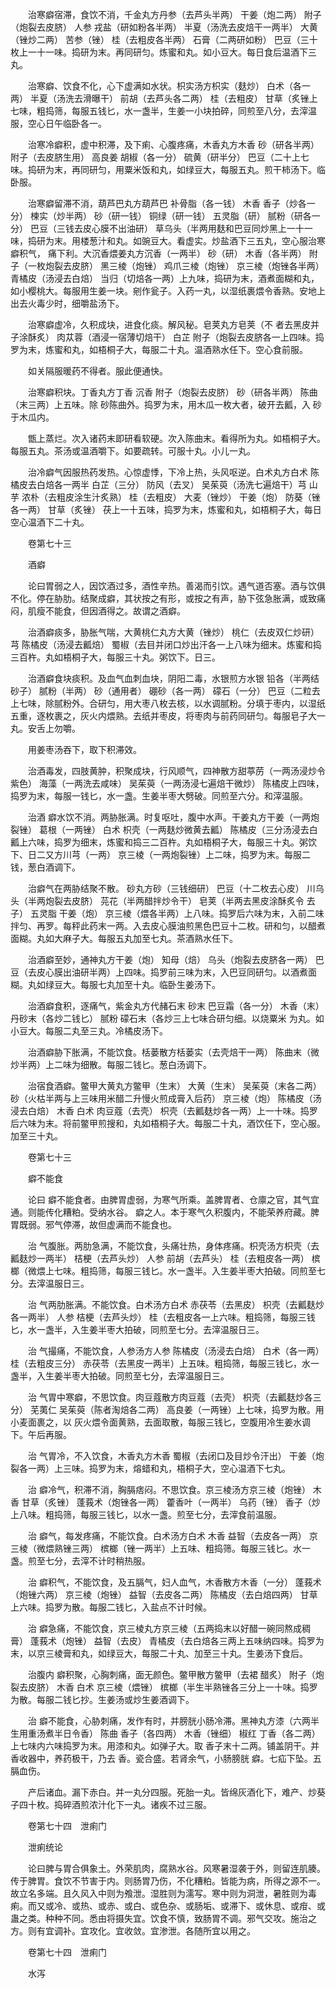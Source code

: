 <!-- { "loadSidebar": true } -->
　　治寒癖宿滞，食饮不消，千金丸方丹参（去芦头半两） 干姜（炮二两） 附子（炮裂去皮脐） 人参 戎盐（研如粉各半两） 半夏（汤洗去皮焙干一两半） 大黄（锉炒二两） 苦参（锉） 桂（去粗皮各半两） 石膏（二两研如粉） 巴豆（三十枚上一十一味。捣研为末。再同研匀。炼蜜和丸。如小豆大。每日食后温酒下三丸。

　　治寒癖、饮食不化，心下虚满如水状。枳实汤方枳实（麸炒） 白术（各一两） 半夏（汤洗去滑曝干） 前胡（去芦头各二两） 桂（去粗皮） 甘草（炙锉上七味，粗捣筛，每服五钱匕，水一盏半，生姜一小块拍碎，同煎至八分，去滓温服，空心日午临卧各一。

　　治寒冷癖积，虚中积滞，及下痢、心腹疼痛，木香丸方木香 砂（研各半两） 附子（去皮脐生用） 高良姜 胡椒（各一分） 硫黄（研半分） 巴豆（二十上七味。捣研为末，再同研匀，用粟米饭和丸，如绿豆大，每服五丸。煎干柿汤下。临卧服。

　　治寒癖留滞不消，葫芦巴丸方葫芦巴 补骨脂（各一钱） 木香 香子（炒各一分） 楝实（炒半两） 砂（研一钱） 铜绿（研一钱） 五灵脂（研） 腻粉（研各一分） 巴豆（三钱去皮心膜不出油研） 草乌头（半两用麸和巴豆同炒黑上一十一味，捣研为末。用楼葱汁和丸。如豌豆大。看虚实。炒盐酒下三五丸，空心服治寒癖积气， 痛下利。大沉香煨姜丸方沉香（一两半） 砂（研） 木香（各半两） 附子（一枚炮裂去皮脐） 黑三棱（炮锉） 鸡爪三棱（炮锉） 京三棱（炮锉各半两） 青橘皮（汤浸去白焙） 当归（切焙各一两）上九味，捣研为末，酒煮面糊和丸，如小樱桃大。每服用生姜一块。剜作瓮子。入药一丸，以湿纸裹煨令香熟。安地上出去火毒少时，细嚼盐汤下。

　　治寒癖虚冷，久积成块，进食化痰。解风秘。皂荚丸方皂荚（不 者去黑皮并子涂酥炙） 肉苁蓉（酒浸一宿薄切焙干） 白芷 附子（炮裂去皮脐各一上四味。捣罗为末，炼蜜和丸，如梧桐子大，每服二十丸。温酒熟水任下。空心食前服。

　　如关隔服暖药不得者。服此便通快。

　　治寒癖积块。丁香丸方丁香 沉香 附子（炮裂去皮脐） 砂（研各半两） 陈曲（末三两）上五味。除 砂陈曲外。捣罗为末，用木瓜一枚大者，破开去瓤，入 砂于木瓜内。

　　甑上蒸烂。次入诸药末即研看软硬。次入陈曲末。看得所为丸。如梧桐子大。每服五丸。茶汤或温酒嚼下。如要疏转。可服十丸。小儿一丸。

　　治冷癖气因服热药发热。心惊虚悸，下冷上热，头风呕逆。白术丸方白术 陈橘皮去白焙各一两半 白芷（三分） 防风（去叉） 吴茱萸（汤洗七遍焙干）芎 山芋 浓朴（去粗皮涂生汁炙熟） 桂（去粗皮） 大麦（锉炒） 干姜（炮） 防葵（锉各一两） 甘草（炙锉） 茯上一十五味，捣罗为末，炼蜜和丸，如梧桐子大，每日空心温酒下二十丸。

　　卷第七十三

　　酒癖

　　论曰胃弱之人，因饮酒过多，酒性辛热。善渴而引饮。遇气道否塞。酒与饮俱不化。停在胁肋。结聚成癖，其状按之有形，或按之有声，胁下弦急胀满，或致痛闷，肌瘦不能食，但因酒得之。故谓之酒癖。

　　治酒癖痰多，胁胀气喘，大黄桃仁丸方大黄（锉炒） 桃仁（去皮双仁炒研） 芎 陈橘皮（汤浸去瓤焙） 蜀椒（去目并闭口炒出汗各一上八味为细末。炼蜜和捣三百杵。丸如梧桐子大，每服三十丸。粥饮下。日三。

　　治酒癖食块痰积。及血气血刺血块，阴阳二毒，水银煎方水银 铅各（半两结砂子） 腻粉（半两） 砂（通用者） 硼砂（各一两） 礞石（一分） 巴豆（二粒去上七味，除腻粉外。合研匀，用大枣八枚去核，以水调腻粉。分填于枣内，以湿纸五重，逐枚裹之，灰火内煨熟。去纸并枣皮，将枣肉与前药同研匀。每服皂子大一丸。安舌上勿嚼。

　　用姜枣汤吞下，取下积滞效。

　　治酒毒发，四肢黄肿，积聚成块，行风顺气，四神散方甜葶苈（一两汤浸炒令紫色） 海藻（一两洗去咸味） 吴茱萸（一两汤浸七遍焙干微炒） 陈橘皮上四味，捣罗为末，每服一钱匕，水一盏。生姜半枣大劈破。同煎至六分。和滓温服。

　　治酒 癖水饮不消。两胁胀满。时复呕吐，腹中水声。干姜丸方干姜（一两炮裂锉） 葛根（一两锉） 白术 枳壳（一两麸炒微黄去瓤） 陈橘皮（三分汤浸去白瓤上六味，捣罗为细末，炼蜜和捣三二百杵。丸如梧桐子大，每服三十丸。粥饮下、日二又方川芎（一两） 京三棱（一两炮裂锉）上二味，捣罗为末。每服二钱，葱白酒调下。

　　治癖气在两胁结聚不散。 砂丸方砂（三钱细研） 巴豆（十二枚去心皮） 川乌头（半两炮裂去皮脐） 芫花（半两醋拌炒令干） 皂荚（半两去黑皮涂酥炙令 去子） 五灵脂 干姜（炮） 京三棱（煨各半两）上八味。捣罗后六味为末，入前二味拌匀、再罗。每秤此药末一两。入去皮心膜油煎黑色巴豆十二枚。研和匀，以醋煮面糊。丸如大麻子大。每服五丸加至七丸。茶酒熟水任下。

　　治酒癖至妙，通神丸方干姜（炮） 知母（焙） 乌头（炮裂去皮脐各一两） 巴豆（去皮心膜出油研半两）上四味。捣罗前三味为末，入巴豆同研匀。以酒煮面糊。丸如绿豆大。每服七丸加至十丸。临卧生姜汤下。

　　治酒癖食积，逐痛气，紫金丸方代赭石末 砂末 巴豆霜（各一分） 木香（末） 丹砂末（各炒二钱匕） 腻粉 礞石末（各炒三上七味合研匀细。以烧粟米 为丸。如小豆大。每服二丸至三丸。冷橘皮汤下。

　　治酒癖胁下胀满，不能饮食。栝蒌散方栝蒌实（去壳焙干一两） 陈曲末（微炒半两）上二味为细散。每服二钱匕。葱白汤调下。

　　治宿食酒癖。鳖甲大黄丸方鳖甲（生末） 大黄（生末） 吴茱萸（末各二两） 砂（火枯半两与上三味用米醋二升慢火煎成膏入后药） 京三棱（炮） 陈橘皮（汤浸去白焙） 木香 白术 肉豆蔻（去壳） 枳壳（去瓤麸炒各一两）上一十味。捣罗后六味为末。将前鳖甲煎搜和，丸如梧桐子大。每服二十丸，酒饮任下，空心服。加至三十丸。

　　卷第七十三

　　癖不能食

　　论曰 癖不能食者。由脾胃虚弱，为寒气所乘。盖脾胃者、仓廪之官，其气宜通。则能传化糟粕。受纳水谷。 癖之人。本于寒气久积腹内，不能荣养府藏。脾胃既弱。邪气停滞，故但虚满而不能食也。

　　治 气腹胀。两肋急满，不能饮食，头痛壮热，身体疼痛。枳壳汤方枳壳（去瓤麸炒一两半） 桔梗（去芦头炒） 人参 前胡（去芦头） 桂（去粗皮各一两） 槟榔（微煨上七味。粗捣筛，每服三钱匕。水一盏半。入生姜半枣大拍破。同煎至七分。去滓温服日三。

　　治 气两肋胀满。不能饮食。白术汤方白术 赤茯苓（去黑皮） 枳壳（去瓤麸炒各一两半） 人参 桔梗（去芦头炒） 桂（去粗皮各一上六味。粗捣筛，每服三钱匕，水一盏半，入生姜半枣大拍破，同煎至七分。去滓温服日三。

　　治 气撮痛，不能饮食，人参汤方人参 陈橘皮（汤浸去白焙） 白术（各一两） 桂（去粗皮三分） 赤茯苓（去黑皮一两半）上五味。粗捣筛，每服三钱匕，水一盏半，入生姜半枣大拍破。同煎至七分，去滓温服日三。

　　治 气胃中寒癖，不思饮食。肉豆蔻散方肉豆蔻（去壳） 枳壳（去瓤麸炒各三分） 芜荑仁 吴茱萸（陈者淘焙各二两） 高良姜（一两锉）上七味，捣罗为散。用小麦面裹之，以 灰火煨令面黄熟，去面取散，每服三钱匕，空腹用冷生姜水调下。午后再服。

　　治 气胃冷，不入饮食，木香丸方木香 蜀椒（去闭口及目炒令汗出） 干姜（炮裂各一两）上三味。捣罗为末，熔蜡和丸，梧桐子大，空心温酒下七丸。

　　治 癖冷气，积滞不消，胸膈痞闷。不思饮食。京三棱汤方京三棱（炮锉） 木香 甘草（炙锉） 蓬莪术（炮锉各一两） 藿香叶（一两半） 乌药（锉） 香子（炒上八味。粗捣筛，每服三钱匕，以水一盏。煎至七分，去滓食前温服。

　　治 癖气，每发疼痛，不能饮食。白术汤方白术 木香 益智（去皮各一两） 京三棱（微煨熟锉三两） 槟榔（锉一两半）上五味、粗捣筛。每服三钱匕。水一盏。煎至七分，去滓不计时稍热服。

　　治 癖积气，不能饮食，及五膈气，妇人血气，木香散方木香（一分） 蓬莪术（炮锉六两） 京三棱（炮锉） 益智（去皮各二两） 陈橘皮（去白焙四两） 甘草上六味。捣罗为散。每服二钱匕，入盐点不计时候。

　　治 癖急痛，不能饮食，京三棱丸方京三棱（五两捣末以好醋一碗同熬成稠膏） 蓬莪术（炮锉） 益智（去皮） 青橘皮（去白焙各三两上五味纳四味。捣罗为末，以京三棱膏和丸，如绿豆大，每服二十丸、加至三十丸。生姜汤下食后。

　　治腹内 癖积聚，心胸刺痛，面无颜色。鳖甲散方鳖甲（去裙 醋炙） 附子（炮裂去皮脐） 木香 白术 京三棱（煨锉） 槟榔（半生半熟锉各三分上一十味。捣罗为散。每服二钱匕抄。生姜汤或炒生姜酒调下。

　　治 癖不能食，心胁刺痛，发作有时，并膀胱小肠冷滞。黑神丸方漆（六两半生用重汤煮半日令香） 陈曲 香子（各四两） 木香（锉细） 椒红 丁香（各二两）上七味内六味捣罗为末。用漆和丸。如弹子大。取 香子末十二两。铺盖阴干。并 香收器中，养药极干，乃去 香。瓷合盛。若肾余气，小肠膀胱 癖。七疝下坠。五膈血伤。

　　产后诸血。漏下赤白。并一丸分四服。死胎一丸。皆绵灰酒化下，难产、炒葵子四十枚。捣碎酒煎浓汁化下一丸。诸疾不过三服。

　　卷第七十四　泄痢门

　　泄痢统论

　　论曰脾与胃合俱象土。外荣肌肉，腐熟水谷。风寒暑湿袭于外，则留连肌腠。传于脾胃。食饮不节害于内。则肠胃乃伤，不化糟粕。皆能为病，所得之源不一。故立名多端。且久风入中则为飧泄。湿胜则为濡写。寒中则为洞泄，暑胜则为毒痢。而又或冷、或热、或赤、或白、或色杂、或肠垢、或滞下、或休息、或疳、或蛊之类。种种不同。悉由将摄失宜。饮食不慎，致肠胃不调。邪气交攻。施治之方。则有宜调补。宜攻化。宜收敛。宜渗泄。各随所宜以用之。

　　卷第七十四　泄痢门

　　水泻


